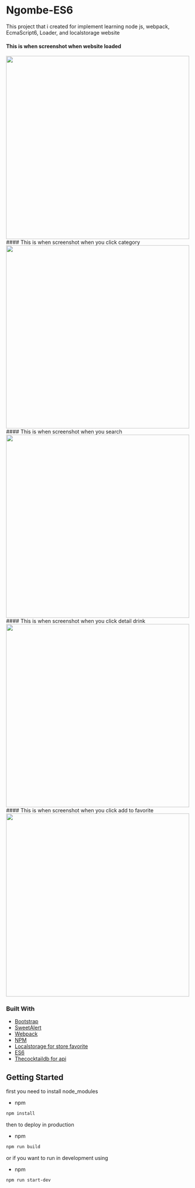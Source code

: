 # Ngombe-ES6  
This project that i created for implement learning node js, webpack, EcmaScript6, Loader, and localstorage website

#### This is when screenshot when website loaded
<img src="https://github.com/AnandaDwiprayoga/Ngombe-ES6/tree/master/screen/screen-first.png" style="width:500px" />
#### This is when screenshot when you click category 
<img src="https://github.com/AnandaDwiprayoga/Ngombe-ES6/tree/master/screen/screen-category.png" style="width:500px" />
#### This is when screenshot when you search 
<img src="https://github.com/AnandaDwiprayoga/Ngombe-ES6/tree/master/screen/screen-search.png" style="width:500px" />
#### This is when screenshot when you click detail drink 
<img src="https://github.com/AnandaDwiprayoga/Ngombe-ES6/tree/master/screen/screen-detail.png" style="width:500px" />
#### This is when screenshot when you click add to favorite
<img src="https://github.com/AnandaDwiprayoga/Ngombe-ES6/tree/master/screen/screen-addfav.png" style="width:500px" />

### Built With
* [Bootstrap](https://getbootstrap.com)
* [SweetAlert](https://sweetalert2.github.io/)
* [Webpack](https://webpack.js.org/)
* [NPM](https://npmjs.com/)
* [Localstorage for store favorite](https://developer.mozilla.org/en-US/docs/Web/API/Window/localStorage)
* [ES6](http://es6-features.org/)
* [Thecocktaildb for api](https://www.thecocktaildb.com/api/json/v1/1/filter.php?c=Ordinary_Drink)

<!-- GETTING STARTED -->
## Getting Started

first you need to install node_modules
* npm
```sh
npm install
```
then to deploy in production
* npm
```sh
npm run build
```
or if you want to run in development using
* npm
```sh
npm run start-dev
```






